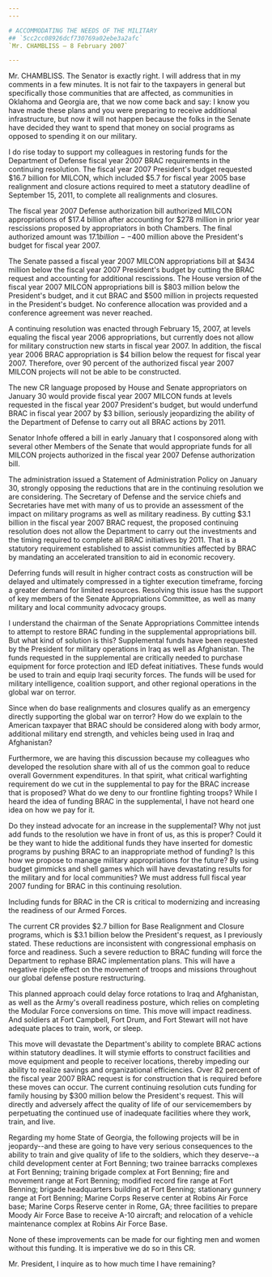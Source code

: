 ```yaml
---
---

# ACCOMMODATING THE NEEDS OF THE MILITARY
## `5cc2cc08926dcf730769a02ebe3a2afc`
`Mr. CHAMBLISS — 8 February 2007`

---
```



Mr. CHAMBLISS. The Senator is exactly right. I will address that in 
my comments in a few minutes. It is not fair to the taxpayers in 
general but specifically those communities that are affected, as 
communities in Oklahoma and Georgia are, that we now come back and say: 
I know you have made these plans and you were preparing to receive 
additional infrastructure, but now it will not happen because the folks 
in the Senate have decided they want to spend that money on social 
programs as opposed to spending it on our military.

I do rise today to support my colleagues in restoring funds for the 
Department of Defense fiscal year 2007 BRAC requirements in the 
continuing resolution. The fiscal year 2007 President's budget 
requested $16.7 billion for MILCON, which included $5.7 for fiscal year 
2005 base realignment and closure actions required to meet a statutory 
deadline of September 15, 2011, to complete all realignments and 
closures.

The fiscal year 2007 Defense authorization bill authorized MILCON 
appropriations of $17.4 billion after accounting for $278 million in 
prior year rescissions proposed by appropriators in both Chambers. The 
final authorized amount was $17.1 billion--$400 million above the 
President's budget for fiscal year 2007.

The Senate passed a fiscal year 2007 MILCON appropriations bill at 
$434 million below the fiscal year 2007 President's budget by cutting 
the BRAC request and accounting for additional rescissions. The House 
version of the fiscal year 2007 MILCON appropriations bill is $803 
million below the President's budget, and it cut BRAC and $500 million 
in projects requested in the President's budget. No conference 
allocation was provided and a conference agreement was never reached.


A continuing resolution was enacted through February 15, 2007, at 
levels equaling the fiscal year 2006 appropriations, but currently does 
not allow for military construction new starts in fiscal year 2007. In 
addition, the fiscal year 2006 BRAC appropriation is $4 billion below 
the request for fiscal year 2007. Therefore, over 90 percent of the 
authorized fiscal year 2007 MILCON projects will not be able to be 
constructed.

The new CR language proposed by House and Senate appropriators on 
January 30 would provide fiscal year 2007 MILCON funds at levels 
requested in the fiscal year 2007 President's budget, but would 
underfund BRAC in fiscal year 2007 by $3 billion, seriously 
jeopardizing the ability of the Department of Defense to carry out all 
BRAC actions by 2011.

Senator Inhofe offered a bill in early January that I cosponsored 
along with several other Members of the Senate that would appropriate 
funds for all MILCON projects authorized in the fiscal year 2007 
Defense authorization bill.

The administration issued a Statement of Administration Policy on 
January 30, strongly opposing the reductions that are in the continuing 
resolution we are considering. The Secretary of Defense and the service 
chiefs and Secretaries have met with many of us to provide an 
assessment of the impact on military programs as well as military 
readiness. By cutting $3.1 billion in the fiscal year 2007 BRAC 
request, the proposed continuing resolution does not allow the 
Department to carry out the investments and the timing required to 
complete all BRAC initiatives by 2011. That is a statutory requirement 
established to assist communities affected by BRAC by mandating an 
accelerated transition to aid in economic recovery.

Deferring funds will result in higher contract costs as construction 
will be delayed and ultimately compressed in a tighter execution 
timeframe, forcing a greater demand for limited resources. Resolving 
this issue has the support of key members of the Senate Appropriations 
Committee, as well as many military and local community advocacy 
groups.

I understand the chairman of the Senate Appropriations Committee 
intends to attempt to restore BRAC funding in the supplemental 
appropriations bill. But what kind of solution is this? Supplemental 
funds have been requested by the President for military operations in 
Iraq as well as Afghanistan. The funds requested in the supplemental 
are critically needed to purchase equipment for force protection and 
IED defeat initiatives. These funds would be used to train and equip 
Iraqi security forces. The funds will be used for military 
intelligence, coalition support, and other regional operations in the 
global war on terror.

Since when do base realignments and closures qualify as an emergency 
directly supporting the global war on terror? How do we explain to the 
American taxpayer that BRAC should be considered along with body armor, 
additional military end strength, and vehicles being used in Iraq and 
Afghanistan?

Furthermore, we are having this discussion because my colleagues who 
developed the resolution share with all of us the common goal to reduce 
overall Government expenditures. In that spirit, what critical 
warfighting requirement do we cut in the supplemental to pay for the 
BRAC increase that is proposed? What do we deny to our frontline 
fighting troops? While I heard the idea of funding BRAC in the 
supplemental, I have not heard one idea on how we pay for it.

Do they instead advocate for an increase in the supplemental? Why not 
just add funds to the resolution we have in front of us, as this is 
proper? Could it be they want to hide the additional funds they have 
inserted for domestic programs by pushing BRAC to an inappropriate 
method of funding? Is this how we propose to manage military 
appropriations for the future? By using budget gimmicks and shell games 
which will have devastating results for the military and for local 
communities? We must address full fiscal year 2007 funding for BRAC in 
this continuing resolution.



Including funds for BRAC in the CR is critical to modernizing and 
increasing the readiness of our Armed Forces.

The current CR provides $2.7 billion for Base Realignment and Closure 
programs, which is $3.1 billion below the President's request, as I 
previously stated. These reductions are inconsistent with congressional 
emphasis on force and readiness. Such a severe reduction to BRAC 
funding will force the Department to rephase BRAC implementation plans. 
This will have a negative ripple effect on the movement of troops and 
missions throughout our global defense posture restructuring.

This planned approach could delay force rotations to Iraq and 
Afghanistan, as well as the Army's overall readiness posture, which 
relies on completing the Modular Force conversions on time. This move 
will impact readiness. And soldiers at Fort Campbell, Fort Drum, and 
Fort Stewart will not have adequate places to train, work, or sleep.

This move will devastate the Department's ability to complete BRAC 
actions within statutory deadlines. It will stymie efforts to construct 
facilities and move equipment and people to receiver locations, thereby 
impeding our ability to realize savings and organizational 
efficiencies. Over 82 percent of the fiscal year 2007 BRAC request is 
for construction that is required before these moves can occur. The 
current continuing resolution cuts funding for family housing by $300 
million below the President's request. This will directly and adversely 
affect the quality of life of our servicemembers by perpetuating the 
continued use of inadequate facilities where they work, train, and 
live.

Regarding my home State of Georgia, the following projects will be in 
jeopardy--and these are going to have very serious consequences to the 
ability to train and give quality of life to the soldiers, which they 
deserve--a child development center at Fort Benning; two trainee 
barracks complexes at Fort Benning; training brigade complex at Fort 
Benning; fire and movement range at Fort Benning; modified record fire 
range at Fort Benning; brigade headquarters building at Fort Benning; 
stationary gunnery range at Fort Benning; Marine Corps Reserve center 
at Robins Air Force base; Marine Corps Reserve center in Rome, GA; 
three facilities to prepare Moody Air Force Base to receive A-10 
aircraft; and relocation of a vehicle maintenance complex at Robins Air 
Force Base.


None of these improvements can be made for our fighting men and women 
without this funding. It is imperative we do so in this CR.

Mr. President, I inquire as to how much time I have remaining?
